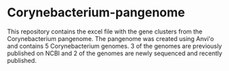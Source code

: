 # Corynebacterium-pangenome
This repository contains the excel file with the gene clusters from the Corynebacterium pangenome. The pangenome was created using Anvi'o and contains 5 Corynebacterium genomes. 3 of the genomes are previously published on NCBI and 2 of the genomes are newly sequenced and recently published. 
